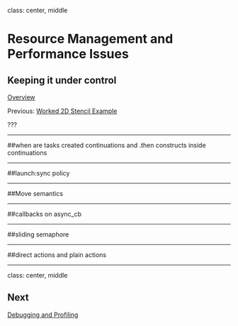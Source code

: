 
class: center, middle

# Resource Management and Performance Issues
## Keeping it under control

[Overview](..)

Previous: [Worked 2D Stencil Example](../session5)

???

--- 
##when are tasks created
continuations and .then constructs inside continuations 

---
##launch:sync policy

---
##Move semantics

---
##callbacks on async_cb

---
##sliding semaphore

---
##direct actions and plain actions

---

class: center, middle
## Next 

[Debugging and Profiling](../session6)
